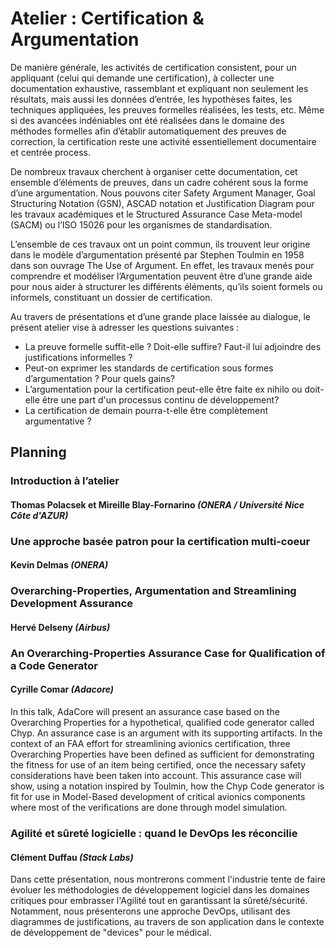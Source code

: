 # Atelier : Certification &amp; Argumentation

De manière générale, les activités de certification consistent, pour un appliquant (celui qui demande une certification), à collecter une documentation exhaustive, rassemblant et expliquant non seulement les résultats, mais aussi les données d’entrée, les hypothèses faites, les techniques appliquées, les preuves formelles réalisées, les tests, etc. Même si des avancées indéniables ont été réalisées dans le domaine des méthodes formelles afin d’établir automatiquement des preuves de correction, la certification reste une activité essentiellement documentaire et centrée process.

De nombreux travaux cherchent à organiser cette documentation, cet ensemble d’éléments de preuves, dans un cadre cohérent sous la forme d’une argumentation. Nous pouvons citer Safety Argument Manager, Goal Structuring Notation (GSN), ASCAD notation et Justification Diagram pour les travaux académiques et le Structured Assurance Case Meta-model (SACM) ou l’ISO 15026 pour les organismes de standardisation.

L’ensemble de ces travaux ont un point commun, ils trouvent leur origine dans le modèle d’argumentation présenté par Stephen Toulmin en 1958 dans son ouvrage The Use of Argument. En effet, les travaux menés pour comprendre et modéliser l’Argumentation peuvent être d’une grande aide pour nous aider à structurer les différents éléments, qu’ils soient formels ou informels, constituant un dossier de certification.

Au travers de présentations et d’une grande place laissée au dialogue, le présent atelier vise à adresser les questions suivantes :
- La preuve formelle suffit-elle ? Doit-elle suffire? Faut-il lui adjoindre des justifications informelles ?
- Peut-on exprimer les standards de certification sous formes d’argumentation ? Pour quels gains?
- L’argumentation pour la certification peut-elle être faite ex nihilo ou doit-elle être une part d'un processus continu de développement?
- La certification de demain pourra-t-elle être complètement argumentative ?


## Planning
### Introduction à l’atelier
#### Thomas Polacsek et Mireille Blay-Fornarino *(ONERA / Université Nice Côte d'AZUR)*

### Une approche basée patron pour la certification multi-coeur
#### Kevin Delmas *(ONERA)*


###  Overarching-Properties, Argumentation and Streamlining Development Assurance
#### Hervé Delseny *(Airbus)*


### An Overarching-Properties Assurance Case for Qualification of a Code Generator 
#### Cyrille Comar *(Adacore)*

In this talk, AdaCore will present an assurance case based on the Overarching Properties for a hypothetical, qualified code generator called Chyp. An assurance case is an argument with its supporting artifacts. In the context of an FAA effort for streamlining avionics certification, three Overarching Properties have been defined as sufficient for demonstrating the fitness for use of an item being certified, once the necessary safety considerations have been taken into account. This assurance case will show, using a notation inspired by Toulmin, how the Chyp Code generator is fit for use in Model-Based development of critical avionics components where most of the verifications are done through model simulation.


### Agilité et sûreté logicielle : quand le DevOps les réconcilie
#### Clément Duffau *(Stack Labs)*

Dans cette présentation,  nous montrerons comment l'industrie tente de faire évoluer les méthodologies de développement logiciel dans les domaines critiques pour embrasser l'Agilité tout en garantissant la sûreté/sécurité. Notamment, nous présenterons une approche DevOps, utilisant des diagrammes de justifications, au travers de son application dans le contexte de développement de "devices" pour le médical.
